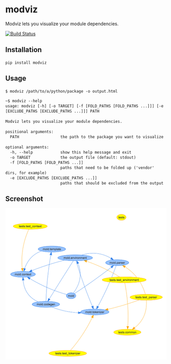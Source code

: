 # modviz

Modviz lets you visualize your module dependencies.

[![Build Status](https://travis-ci.org/Bogdanp/modviz.svg?branch=master)](https://travis-ci.org/Bogdanp/modviz)

## Installation

`pip install modviz`

## Usage

`$ modviz /path/to/a/python/package -o output.html`

```
~$ modviz --help
usage: modviz [-h] [-o TARGET] [-f [FOLD_PATHS [FOLD_PATHS ...]]] [-e [EXCLUDE_PATHS [EXCLUDE_PATHS ...]]] PATH

Modviz lets you visualize your module dependencies.

positional arguments:
  PATH                  the path to the package you want to visualize

optional arguments:
  -h, --help            show this help message and exit
  -o TARGET             the output file (default: stdout)
  -f [FOLD_PATHS [FOLD_PATHS ...]]
                        paths that need to be folded up ('vendor' dirs, for example)
  -e [EXCLUDE_PATHS [EXCLUDE_PATHS ...]]
                        paths that should be excluded from the output
```

## Screenshot

![Screenshot](/example/screenshot.png)
